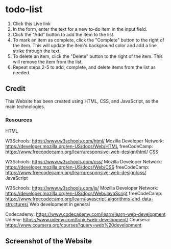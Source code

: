 # todo-list

1. Click this Live link 
2. In the form, enter the text for a new to-do item in the input field.
3. Click the "Add" button to add the item to the list.
4. To mark an item as complete, click the "Complete" button to the right of the item. This will update the item's background color and add a line strike through the text.
5. To delete an item, click the "Delete" button to the right of the item. This will remove the item from the list.
6. Repeat steps 2-5 to add, complete, and delete items from the list as needed.

## Credit 

 This Website has been created using HTML, CSS, and JavaScript, as the main technologies.

 ### Resources 

 HTML

W3Schools: https://www.w3schools.com/html/
Mozilla Developer Network: https://developer.mozilla.org/en-US/docs/Web/HTML
freeCodeCamp: https://www.freecodecamp.org/learn/responsive-web-design/html/
CSS

W3Schools: https://www.w3schools.com/css/
Mozilla Developer Network: https://developer.mozilla.org/en-US/docs/Web/CSS
freeCodeCamp: https://www.freecodecamp.org/learn/responsive-web-design/css/
JavaScript

W3Schools: https://www.w3schools.com/js/
Mozilla Developer Network: https://developer.mozilla.org/en-US/docs/Web/JavaScript
freeCodeCamp: https://www.freecodecamp.org/learn/javascript-algorithms-and-data-structures/
Web development in general

Codecademy: https://www.codecademy.com/learn/learn-web-development
Udemy: https://www.udemy.com/topic/web-development/
Coursera: https://www.coursera.org/courses?query=web%20development

## Screenshot of the Website